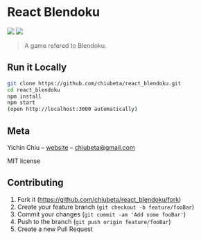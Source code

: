 # React Blendoku

<a target="_blank" href="https://opensource.org/licenses/MIT" title="License: MIT"><img src="https://img.shields.io/badge/License-MIT-blue.svg"></a>
<a target="_blank" href="http://makeapullrequest.com" title="PRs Welcome"><img src="https://img.shields.io/badge/PRs-welcome-brightgreen.svg"></a>

> A game refered to Blendoku.

<!-- <img alt="Demo" src="img/demo.JPG" width="70%"> -->

## Run it Locally
```bash
git clone https://github.com/chiubeta/react_blendoku.git
cd react_blendoku
npm install
npm start
(open http://localhost:3000 automatically)
```

## Meta

Yichin Chiu – [website](https://rollingseal.com) – chiubeta@gmail.com

MIT license

## Contributing

1. Fork it (<https://github.com/chiubeta/react_blendoku/fork>)
2. Create your feature branch (`git checkout -b feature/fooBar`)
3. Commit your changes (`git commit -am 'Add some fooBar'`)
4. Push to the branch (`git push origin feature/fooBar`)
5. Create a new Pull Request
